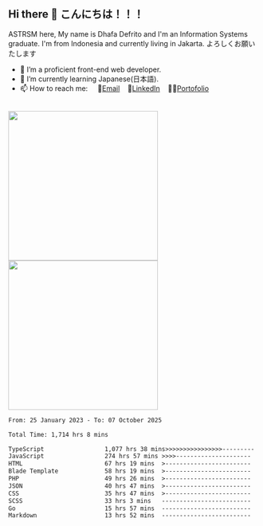 ## Hi there 👋 こんにちは！！！
ASTRSM here, My name is Dhafa Defrito and I'm an Information Systems graduate. I'm from Indonesia and currently living in Jakarta. よろしくお願いたします

- 🔭 I’m a proficient front-end web developer.
- 🌱 I’m currently learning Japanese(日本語).
- 📫 How to reach me: &nbsp;&nbsp;&nbsp;&nbsp;📧[Email](ddefrito@gmail.com)&nbsp;&nbsp;&nbsp;&nbsp;💼[LinkedIn](https://www.linkedin.com/in/dhafad)&nbsp;&nbsp;&nbsp;&nbsp;👨‍🎨[Portofolio](https://ddefrito.vercel.app/)

<br>

<div align="left">
  <img src="https://media1.tenor.com/m/F96DSPtSiSgAAAAd/isekaijoucho-kamitsubaki.gif" height="300" />
	<a href="https://last.fm/user/nerumaeni"><img src="https://lastfm-recently-played.vercel.app/api?user=nerumaeni&count=5" height="300" /></a>
</div=

<!--START_SECTION:waka-->

```txt
From: 25 January 2023 - To: 07 October 2025

Total Time: 1,714 hrs 8 mins

TypeScript                 1,077 hrs 38 mins>>>>>>>>>>>>>>>>---------   62.87 %
JavaScript                 274 hrs 57 mins >>>>---------------------   16.04 %
HTML                       67 hrs 19 mins  >------------------------   03.93 %
Blade Template             58 hrs 19 mins  >------------------------   03.40 %
PHP                        49 hrs 26 mins  >------------------------   02.88 %
JSON                       40 hrs 47 mins  >------------------------   02.38 %
CSS                        35 hrs 47 mins  >------------------------   02.09 %
SCSS                       33 hrs 3 mins   -------------------------   01.93 %
Go                         15 hrs 57 mins  -------------------------   00.93 %
Markdown                   13 hrs 52 mins  -------------------------   00.81 %
```

<!--END_SECTION:waka-->

